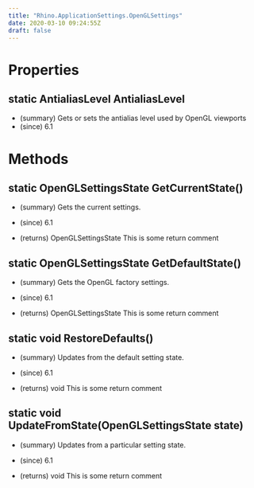 ```yaml
---
title: "Rhino.ApplicationSettings.OpenGLSettings"
date: 2020-03-10 09:24:55Z
draft: false
---
```


# Properties
## static AntialiasLevel AntialiasLevel
- (summary) Gets or sets the antialias level used by OpenGL viewports
- (since) 6.1
# Methods
## static OpenGLSettingsState GetCurrentState()
- (summary) 
     Gets the current settings.
     
- (since) 6.1
- (returns) OpenGLSettingsState This is some return comment
## static OpenGLSettingsState GetDefaultState()
- (summary) 
     Gets the OpenGL factory settings.
     
- (since) 6.1
- (returns) OpenGLSettingsState This is some return comment
## static void RestoreDefaults()
- (summary) 
     Updates from the default setting state.
     
- (since) 6.1
- (returns) void This is some return comment
## static void UpdateFromState(OpenGLSettingsState state)
- (summary) 
     Updates from a particular setting state.
     
- (since) 6.1
- (returns) void This is some return comment
